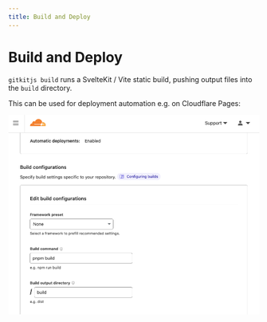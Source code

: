 ```yaml
---
title: Build and Deploy
---
```


# Build and Deploy

`gitkitjs build` runs a SvelteKit / Vite static build, pushing output files into the `build` directory.

This can be used for deployment automation e.g. on Cloudflare Pages:

![Cloudflare build configuration](images/cloudflare-build-config.png)
